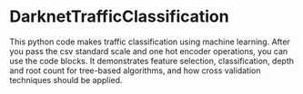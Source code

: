 # DarknetTrafficClassification

This python code makes traffic classification using machine learning. 
After you pass the csv standard scale and one hot encoder operations, you can use the code blocks. 
It demonstrates feature selection, classification, depth and root count for tree-based algorithms, and how cross validation techniques should be applied.
